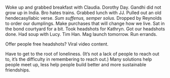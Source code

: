 Woke up and grabbed breakfast with Claudia. Dorothy Day. Gandhi did not grow up in India. Bro hates trains. Grabbed lunch with JJ. Pulled out an old hendecasyllabic verse. *Sum suffenus, semper solus.* Dropped by Reynolds to order our dumplings. Make purchases that will change how we live. Sat in the bond courtyard for a bit. Took headshots for Kathryn. Got our headshots done. Had soup with Lucy. Tim Han. Mag launch tomorrow. Run errands.

Offer people free headshots? Viral video content.

Have to get to the root of loneliness. (It’s not a lack of people to reach out to, it’s the difficulty in remembering to reach out.) Many solutions help people meet up, less help people build better and more sustainable friendships.